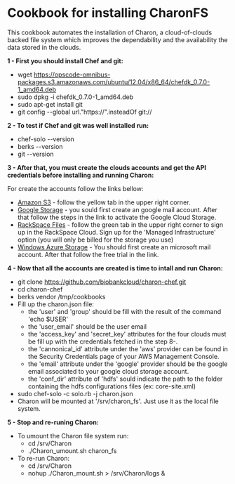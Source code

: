 # Cookbook for installing CharonFS

This cookbook automates the installation of Charon, a cloud-of-clouds backed file system which improves the dependability and the availability the data stored in the clouds. 

**1 - First you should install Chef and git:**

* wget https://opscode-omnibus-packages.s3.amazonaws.com/ubuntu/12.04/x86_64/chefdk_0.7.0-1_amd64.deb
* sudo dpkg -i chefdk_0.7.0-1_amd64.deb
* sudo apt-get install git
* git config --global url."https://".insteadOf git://

**2 - To test if Chef and git was well installed run:**

* chef-solo --version
* berks --version
* git --version

**3 - After that, you must create the clouds accounts and get the API credentials before installing and running Charon:**

For create the accounts follow the links bellow:
* [Amazon S3](https://aws.amazon.com/s3/) - follow the yellow tab in the upper right corner.
* [Google Storage](https://cloud.google.com/storage/docs/signup) - you sould first create an google mail account. After that follow the steps in the link to activate the Google Cloud Storage.
* [RackSpace Files](http://www.rackspace.co.uk/) - follow the green tab in the upper right corner to sign up in the RackSpace Cloud. Sign up for the 'Managed Infrastructure' option (you will only be billed for the storage you use)
* [Windows Azure Storage](https://azure.microsoft.com/en-us/) - You should first create an microsoft mail account. After that follow the free trial in the link.

**4 - Now that all the accounts are created is time to intall and run Charon:**

* git clone https://github.com/biobankcloud/charon-chef.git
* cd charon-chef
* berks vendor /tmp/cookbooks
* Fill up the charon.json file:
  * the 'user' and 'group' should be fill with the result of the command 'echo $USER'
  * the 'user_email' should be the user email
  * the 'access_key' and 'secret_key' attributes for the four clouds must be fill up with the credentials fetched in the step 8-.
  * the 'cannonical_id' attribute under the 'aws' provider can be found in the Security Credentials page of your AWS Management Console.
  * the 'email' attribute under the 'google' provider should be the google email associated to your google cloud storage account.
  * the 'conf_dir' attribute of 'hdfs' sould indicate the path to the folder containing the hdfs configurations files (ex: core-site.xml) 
* sudo chef-solo -c solo.rb -j charon.json
* Charon will be mounted at '/srv/charon_fs'. Just use it as the local file system.

**5 - Stop and re-runing Charon:**

* To umount the Charon file system run:
  * cd /srv/Charon
  * ./Charon_umount.sh charon_fs
* To re-run Charon:
  * cd /srv/Charon
  * nohup ./Charon_mount.sh > /srv/Charon/logs &
